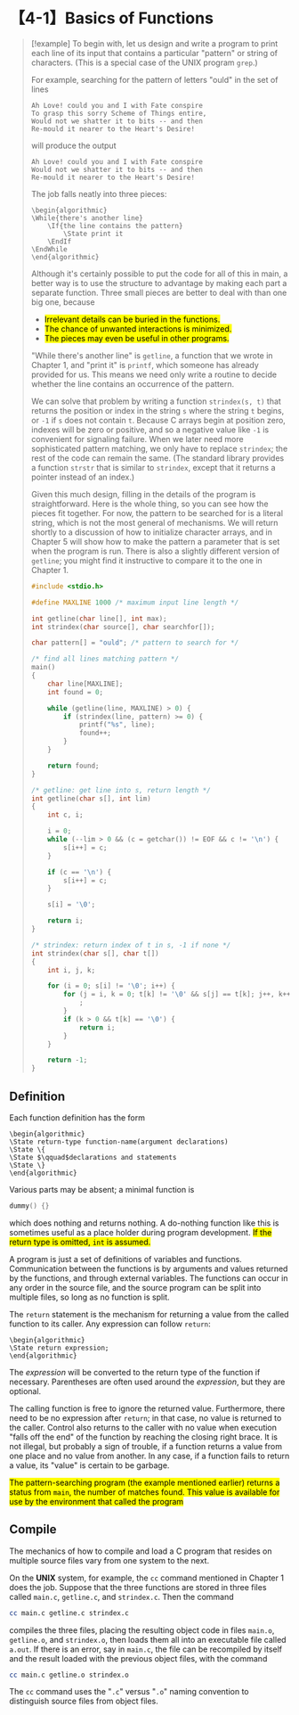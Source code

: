 # 【4-1】Basics of Functions

> [!example]
> To begin with, let us design and write a program to print each line of its input that contains a particular "pattern" or string of characters. (This is a special case of the UNIX program `grep`.)
>
> For example, searching for the pattern of letters "ould" in the set of lines
>
> ```text
> Ah Love! could you and I with Fate conspire
> To grasp this sorry Scheme of Things entire,
> Would not we shatter it to bits -- and then
> Re-mould it nearer to the Heart's Desire!
> ```
>
> will produce the output
>
> ```text
> Ah Love! could you and I with Fate conspire
> Would not we shatter it to bits -- and then
> Re-mould it nearer to the Heart's Desire!
> ```
>
> The job falls neatly into three pieces:
>
> ```algorithm
> \begin{algorithmic}
> \While{there's another line}
>     \If{the line contains the pattern}
>         \State print it
>     \EndIf
> \EndWhile
> \end{algorithmic}
> ```
>
>
> Although it's certainly possible to put the code for all of this in main, a better way is to use the structure to advantage by making each part a separate function. Three small pieces are better to deal with than one big one, because
>
> - <mark>Irrelevant details can be buried in the functions.</mark>
> - <mark>The chance of unwanted interactions is minimized.</mark>
> - <mark>The pieces may even be useful in other programs.</mark>
>
> "While there's another line" is `getline`, a function that we wrote in Chapter 1, and "print it" is `printf`, which someone has already provided for us. This means we need only write a routine to decide whether the line contains an occurrence of the pattern.
>
> We can solve that problem by writing a function `strindex(s, t)` that returns the position or index in the string `s` where the string `t` begins, or `-1` if `s` does not contain `t`. Because C arrays begin at position zero, indexes will be zero or positive, and so a negative value like `-1` is convenient for signaling failure. When we later need more sophisticated pattern matching, we only have to replace `strindex`; the rest of the code can remain the same. (The standard library provides a function `strstr` that is similar to `strindex`, except that it returns a pointer instead of an index.)
>
> Given this much design, filling in the details of the program is straightforward. Here is the whole thing, so you can see how the pieces fit together. For now, the pattern to be searched for is a literal string, which is not the most general of mechanisms. We will return shortly to a discussion of how to initialize character arrays, and in Chapter 5 will show how to make the pattern a parameter that is set when the program is run. There is also a slightly different version of `getline`; you might find it instructive to compare it to the one in Chapter 1.
>
> ```c
> #include <stdio.h>
> 
> #define MAXLINE 1000 /* maximum input line length */
> 
> int getline(char line[], int max);
> int strindex(char source[], char searchfor[]);
> 
> char pattern[] = "ould"; /* pattern to search for */
> 
> /* find all lines matching pattern */
> main()
> {
>     char line[MAXLINE];
>     int found = 0;
> 
>     while (getline(line, MAXLINE) > 0) {
>         if (strindex(line, pattern) >= 0) {
>             printf("%s", line);
>             found++;
>         }
>     }
> 
>     return found;
> }
> 
> /* getline: get line into s, return length */
> int getline(char s[], int lim)
> {
>     int c, i;
> 
>     i = 0;
>     while (--lim > 0 && (c = getchar()) != EOF && c != '\n') {
>         s[i++] = c;
>     }
> 
>     if (c == '\n') {
>         s[i++] = c;
>     }
> 
>     s[i] = '\0';
> 
>     return i;
> }
> 
> /* strindex: return index of t in s, -1 if none */
> int strindex(char s[], char t[])
> {
>     int i, j, k;
> 
>     for (i = 0; s[i] != '\0'; i++) {
>         for (j = i, k = 0; t[k] != '\0' && s[j] == t[k]; j++, k++) {
>             ;
>         }
>         if (k > 0 && t[k] == '\0') {
>             return i;
>         }
>     }
> 
>     return -1;
> }
> ```

## Definition

Each function definition has the form

```algorithm
\begin{algorithmic}
\State return-type function-name(argument declarations)
\State \{
\State $\qquad$declarations and statements
\State \}
\end{algorithmic}
```

Various parts may be absent; a minimal function is

```c
dummy() {}
```

which does nothing and returns nothing. A do-nothing function like this is sometimes useful as a place holder during program development. <mark>If the return type is omitted, `int` is assumed.</mark>

A program is just a set of definitions of variables and functions. Communication between the functions is by arguments and values returned by the functions, and through external variables. The functions can occur in any order in the source file, and the source program can be split into multiple files, so long as no function is split.

The `return` statement is the mechanism for returning a value from the called function to its caller. Any expression can follow `return`:

```algorithm
\begin{algorithmic}
\State return expression;
\end{algorithmic}
```

The $expression$ will be converted to the return type of the function if necessary. Parentheses are often used around the $expression$, but they are optional.

The calling function is free to ignore the returned value. Furthermore, there need to be no expression after `return`; in that case, no value is returned to the caller. Control also returns to the caller with no value when execution "falls off the end" of the function by reaching the closing right brace. It is not illegal, but probably a sign of trouble, if a function returns a value from one place and no value from another. In any case, if a function fails to return a value, its "value" is certain to be garbage.

<mark>The pattern-searching program (the example mentioned earlier) returns a status from `main`, the number of matches found. This value is available for use by the environment that called the program</mark>

## Compile

The mechanics of how to compile and load a C program that resides on multiple source files vary from one system to the next.

On the **UNIX** system, for example, the `cc` command mentioned in Chapter 1 does the job. Suppose that the three functions are stored in three files called `main.c`, `getline.c`, and `strindex.c`. Then the command

```bash
cc main.c getline.c strindex.c
```

compiles the three files, placing the resulting object code in files `main.o`, `getline.o`, and `strindex.o`, then loads them all into an executable file called `a.out`. If there is an error, say in `main.c`, the file can be recompiled by itself and the result loaded with the previous object files, with the command

```bash
cc main.c getline.o strindex.o
```

The `cc` command uses the "`.c`" versus "`.o`" naming convention to distinguish source files from object files.
